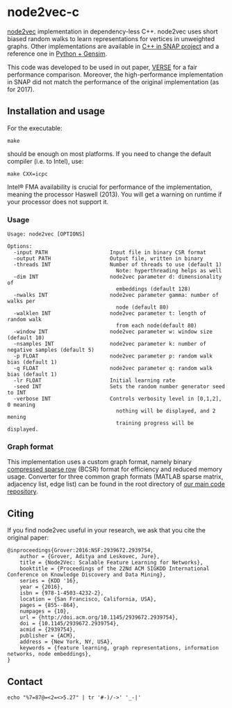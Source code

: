# node2vec-c

[node2vec](http://snap.stanford.edu/node2vec/) implementation in dependency-less C++. node2vec uses short biased random walks to learn representations for vertices in unweighted graphs.
Other implementations are available in [C++ in SNAP project](https://github.com/snap-stanford/snap/tree/master/examples/node2vec) and a reference one in [Python + Gensim](https://github.com/aditya-grover/node2vec).

This code was developed to be used in out paper, [VERSE](https://github.com/xgfs/verse) for a fair performance comparison. Moreover, the high-performance implementation in SNAP did not match the performance of the original implementation (as for 2017).

## Installation and usage

For the executable:

    make

should be enough on most platforms. If you need to change the default compiler (i.e. to Intel), use:

    make CXX=icpc

Intel® FMA availability is crucial for performance of the implementation, meaning the processor  Haswell (2013). You will get a warning on runtime if your processor does not support it.

### Usage

```
Usage: node2vec [OPTIONS]

Options:
  -input PATH                    Input file in binary CSR format
  -output PATH                   Output file, written in binary
  -threads INT                   Number of threads to use (default 1)
                                   Note: hyperthreading helps as well
  -dim INT                       node2vec parameter d: dimensionality of
                                   embeddings (default 128)
  -nwalks INT                    node2vec parameter gamma: number of walks per
                                   node (default 80)
  -walklen INT                   node2vec parameter t: length of random walk
                                   from each node(default 80)
  -window INT                    node2vec parameter w: window size (default 10)
  -nsamples INT                  node2vec parameter k: number of negative samples (default 5)
  -p FLOAT                       node2vec parameter p: random walk bias (default 1)
  -q FLOAT                       node2vec parameter q: random walk bias (default 1)
  -lr FLOAT                      Initial learning rate
  -seed INT                      Sets the random number generator seed to INT
  -verbose INT                   Controls verbosity level in [0,1,2], 0 meaning
                                   nothing will be displayed, and 2 mening
                                   training progress will be displayed.
```

### Graph format

This implementation uses a custom graph format, namely binary [compressed sparse row](https://en.wikipedia.org/wiki/Sparse_matrix#Compressed_sparse_row_.28CSR.2C_CRS_or_Yale_format.29) (BCSR) format for efficiency and reduced memory usage. Converter for three common graph formats (MATLAB sparse matrix, adjacency list, edge list) can be found in the root directory of [our main code repository](https://github.com/xgfs/verse).

## Citing

If you find node2vec useful in your research, we ask that you cite the original paper:

    @inproceedings{Grover:2016:NSF:2939672.2939754,
        author = {Grover, Aditya and Leskovec, Jure},
        title = {Node2Vec: Scalable Feature Learning for Networks},
        booktitle = {Proceedings of the 22Nd ACM SIGKDD International Conference on Knowledge Discovery and Data Mining},
        series = {KDD '16},
        year = {2016},
        isbn = {978-1-4503-4232-2},
        location = {San Francisco, California, USA},
        pages = {855--864},
        numpages = {10},
        url = {http://doi.acm.org/10.1145/2939672.2939754},
        doi = {10.1145/2939672.2939754},
        acmid = {2939754},
        publisher = {ACM},
        address = {New York, NY, USA},
        keywords = {feature learning, graph representations, information networks, node embeddings},
    } 

## Contact

`echo "%7=87@=<2=<>5.27" | tr '#-)/->' '_-|'`

